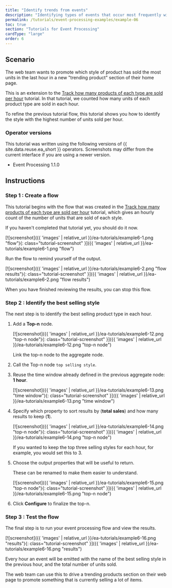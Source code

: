 ```yaml
---
title: "Identify trends from events"
description: "Identifying types of events that occur most frequently within a time window is a useful way to detect trends."
permalink: /tutorials/event-processing-examples/example-06
toc: true
section: "Tutorials for Event Processing"
cardType: "large"
order: 6
---
```


## Scenario

The web team wants to promote which style of product has sold the most units in the last hour in a new "trending product" section of their home page.

This is an extension to the [Track how many products of each type are sold per hour](../guided/tutorial-3) tutorial. In that tutorial, we counted how many units of each product type are sold in each hour.

To refine the previous tutorial flow, this tutorial shows you how to identify the style with the highest number of units sold per hour.

### Operator versions

This tutorial was written using the following versions of {{ site.data.reuse.ea_short }} operators. Screenshots may differ from the current interface if you are using a newer version.

- Event Processing 1.1.0

## Instructions

### Step 1 : Create a flow

This tutorial begins with the flow that was created in the [Track how many products of each type are sold per hour](../guided/tutorial-3) tutorial, which gives an hourly count of the number of units that are sold of each style.

If you haven't completed that tutorial yet, you should do it now.

[![screenshot]({{ 'images' | relative_url }}/ea-tutorials/example6-1.png "flow"){: class="tutorial-screenshot" }]({{ 'images' | relative_url }}/ea-tutorials/example6-1.png "flow")

Run the flow to remind yourself of the output.

[![screenshot]({{ 'images' | relative_url }}/ea-tutorials/example6-2.png "flow results"){: class="tutorial-screenshot" }]({{ 'images' | relative_url }}/ea-tutorials/example6-2.png "flow results")

When you have finished reviewing the results, you can stop this flow.


### Step 2 : Identify the best selling style

The next step is to identify the best selling product type in each hour.

1. Add a **Top-n** node.

   [![screenshot]({{ 'images' | relative_url }}/ea-tutorials/example6-12.png "top-n node"){: class="tutorial-screenshot" }]({{ 'images' | relative_url }}/ea-tutorials/example6-12.png "top-n node")

   Link the top-n node to the aggregate node.

1. Call the Top-n node `top selling style`.

1. Reuse the time window already defined in the previous aggregate node: **1 hour**.

   [![screenshot]({{ 'images' | relative_url }}/ea-tutorials/example6-13.png "time window"){: class="tutorial-screenshot" }]({{ 'images' | relative_url }}/ea-tutorials/example6-13.png "time window")

1. Specify which property to sort results by (**total sales**) and how many results to keep (**1**).

   [![screenshot]({{ 'images' | relative_url }}/ea-tutorials/example6-14.png "top-n node"){: class="tutorial-screenshot" }]({{ 'images' | relative_url }}/ea-tutorials/example6-14.png "top-n node")

   If you wanted to keep the top three selling styles for each hour, for example, you would set this to 3.

1. Choose the output properties that will be useful to return.

   These can be renamed to make them easier to understand.

   [![screenshot]({{ 'images' | relative_url }}/ea-tutorials/example6-15.png "top-n node"){: class="tutorial-screenshot" }]({{ 'images' | relative_url }}/ea-tutorials/example6-15.png "top-n node")

1. Click **Configure** to finalize the top-n.


### Step 3 : Test the flow

The final step is to run your event processing flow and view the results.

[![screenshot]({{ 'images' | relative_url }}/ea-tutorials/example6-16.png "results"){: class="tutorial-screenshot" }]({{ 'images' | relative_url }}/ea-tutorials/example6-16.png "results")

Every hour an event will be emitted with the name of the best selling style in the previous hour, and the total number of units sold.

The web team can use this to drive a trending products section on their web page to promote something that is currently selling a lot of items.
